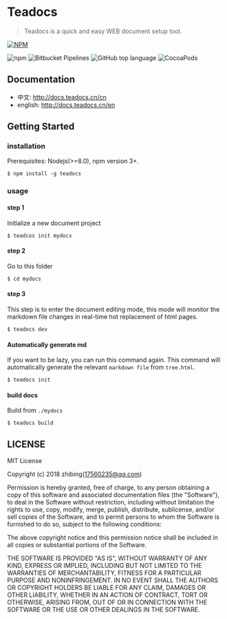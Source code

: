 # Teadocs
> Teadocs is a quick and easy WEB document setup tool.

[![NPM](https://nodei.co/npm/teadocs.png)](https://nodei.co/npm/teadocs/)

![npm](https://img.shields.io/npm/dw/teadocs.svg)
![Bitbucket Pipelines](https://img.shields.io/bitbucket/pipelines/atlassian/adf-builder-javascript.svg)
![GitHub top language](https://img.shields.io/github/languages/top/badges/shields.svg) 
![CocoaPods](https://img.shields.io/cocoapods/l/AFNetworking.svg)

## Documentation

- 中文: http://docs.teadocs.cn/cn
- english: http://docs.teadocs.cn/en

## Getting Started

### installation

Prerequisites: Nodejs(>=8.0), npm version 3+.

```
$ npm install -g teadocs
```

### usage

#### step 1
Initialize a new document project

```
$ teadcos init mydocs
```

#### step 2
Go to this folder

```
$ cd mydocs
```

#### step 3

This step is to enter the document editing mode, this mode will monitor the markdown file changes in real-time hot replacement of html pages.

```
$ teadocs dev
```

#### Automatically generate md
If you want to be lazy, you can run this command again. This command will automatically generate the relevant ``markdown file`` from ``tree.html``.

```
$ teadocs init
```

#### build docs
Build from ``./mydocs``
```
$ teadocs build
```

## LICENSE

MIT License

Copyright (c) 2018 zhibing(17560235@qq.com)

Permission is hereby granted, free of charge, to any person obtaining a copy
of this software and associated documentation files (the "Software"), to deal
in the Software without restriction, including without limitation the rights
to use, copy, modify, merge, publish, distribute, sublicense, and/or sell
copies of the Software, and to permit persons to whom the Software is
furnished to do so, subject to the following conditions:

The above copyright notice and this permission notice shall be included in all
copies or substantial portions of the Software.

THE SOFTWARE IS PROVIDED "AS IS", WITHOUT WARRANTY OF ANY KIND, EXPRESS OR
IMPLIED, INCLUDING BUT NOT LIMITED TO THE WARRANTIES OF MERCHANTABILITY,
FITNESS FOR A PARTICULAR PURPOSE AND NONINFRINGEMENT. IN NO EVENT SHALL THE
AUTHORS OR COPYRIGHT HOLDERS BE LIABLE FOR ANY CLAIM, DAMAGES OR OTHER
LIABILITY, WHETHER IN AN ACTION OF CONTRACT, TORT OR OTHERWISE, ARISING FROM,
OUT OF OR IN CONNECTION WITH THE SOFTWARE OR THE USE OR OTHER DEALINGS IN THE
SOFTWARE.
